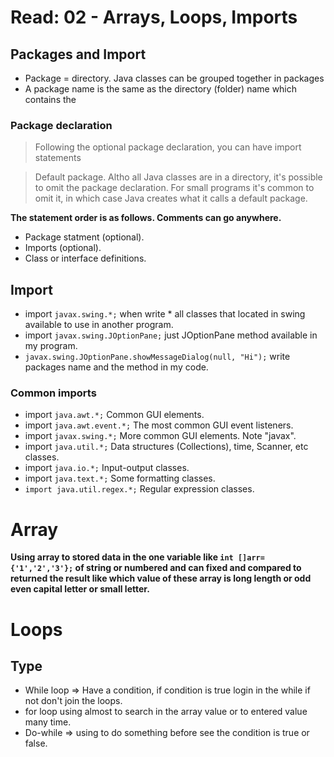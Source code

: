 # Read: 02 - Arrays, Loops, Imports

## **Packages and Import**

* Package = directory. Java classes can be grouped together in packages
* A package name is the same as the directory (folder) name which contains the

### Package declaration

>Following the optional package declaration, you can have import statements

>Default package. Altho all Java classes are in a directory, it's possible to omit the package declaration. For small programs it's common to omit it, in which case Java creates what it calls a default package. 

**The statement order is as follows. Comments can go anywhere.**

* Package statment (optional).
* Imports (optional).
* Class or interface definitions.


## **Import**

* import `javax.swing.*;` when write * all classes that located in swing available to use in another program.
* import `javax.swing.JOptionPane;` just JOptionPane method available in my program.
* `javax.swing.JOptionPane.showMessageDialog(null, "Hi");` write packages name and the method in my code.

### Common imports


* import `java.awt.*;`	Common GUI elements.
* import `java.awt.event.*;`	The most common GUI event listeners.
* import `javax.swing.*;`	More common GUI elements. Note "javax".
* import `java.util.*;`	Data structures (Collections), time, Scanner, etc classes.
* import `java.io.*;`	Input-output classes.
* import `java.text.*;`	Some formatting classes.
* `import java.util.regex.*;`	Regular expression classes.

# Array

**Using array to stored data in the one variable like `int []arr= {'1','2','3'};` of string or numbered and can fixed and compared to returned the result like which value of these array is long length or odd even capital letter or small letter.**

# Loops

## Type
* While loop => Have a condition, if condition is true login in the while if not don't join the loops. 
* for loop using almost to search in the array value or to entered value many time. 
* Do-while => using to do something before see the condition is true or false.